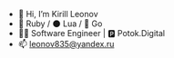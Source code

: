 - 👋 Hi, I’m Kirill Leonov
- 💎 Ruby / 🌑 Lua / 👀 Go
- 👨‍💻 Software Engineer | 🅿️ Potok.Digital
- 📫 leonov835@yandex.ru
